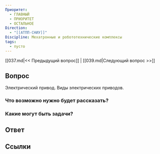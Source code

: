 ```yaml
---
Приоритет:
  - ГЛАВНЫЙ
  - ПРИОРИТЕТ
  - ОСТАЛЬНОЕ
Direction:
  - "[[АТПП-СНИУ]]" 
Discipline: Мехатронные и робототехнические комплексы 
tags:
  - пусто
---
```

[[037.md|<< Предыдущий вопрос]] | [[039.md|Следующий вопрос >>]]
## Вопрос

Электрический привод. Виды электрических приводов.

### Что возможно нужно будет рассказать?

### Какие могут быть задачи?

## Ответ

## Ссылки
